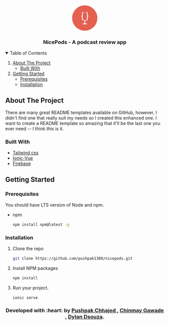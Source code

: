 
<!-- PROJECT LOGO -->
<br />
<p align="center">
  <a href="https://github.com/othneildrew/Best-README-Template">
    <img src="public/assets/icon/logo.png" alt="Logo" width="80" height="80">
  </a>

  <h3 align="center">NicePods - A podcast review app</h3>

 
</p>



<!-- TABLE OF CONTENTS -->
<details open="open">
  <summary>Table of Contents</summary>
  <ol>
    <li>
      <a href="#about-the-project">About The Project</a>
      <ul>
        <li><a href="#built-with">Built With</a></li>
      </ul>
    </li>
    <li>
      <a href="#getting-started">Getting Started</a>
      <ul>
        <li><a href="#prerequisites">Prerequisites</a></li>
        <li><a href="#installation">Installation</a></li>
      </ul>
    </li>
  </ol>
</details>

## About The Project


There are many great README templates available on GitHub, however, I didn't find one that really suit my needs so I created this enhanced one. I want to create a README template so amazing that it'll be the last one you ever need -- I think this is it.


### Built With

* [Tailwind css](https://tailwindcss.com/)
* [Ionic-Vue](https://ionicframework.com/docs/vue/overview)
* [Firebase](https://firebase.google.com)


## Getting Started

### Prerequisites
You should have LTS version of Node and npm.
* npm
  ```sh
  npm install npm@latest -g
  ```

### Installation

1. Clone the repo
   ```sh
   git clone https://github.com/pushpak1300/nicepods.git
   ```
3. Install NPM packages
   ```sh
   npm install
   ```
4. Run your project.
   ```JS
   ionic serve
   ```


<h3 align="center"><b>Developed with :heart: by <a href="https://github.com/pushpak1300">Pushpak Chhajed </a> , <a href="https://github.com/chinmxy"> Chinmay Gawade</a> , <a href="https://github.com/tanmay8266">Dylan Dsouza</a>.</b></h1>
